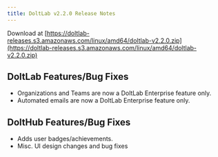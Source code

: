 ```yaml
---
title: DoltLab v2.2.0 Release Notes
---
```


Download at [https://doltlab-releases.s3.amazonaws.com/linux/amd64/doltlab-v2.2.0.zip](https://doltlab-releases.s3.amazonaws.com/linux/amd64/doltlab-v2.2.0.zip)

## DoltLab Features/Bug Fixes
* Organizations and Teams are now a DoltLab Enterprise feature only.
* Automated emails are now a DoltLab Enterprise feature only.

## DoltHub Features/Bug Fixes
* Adds user badges/achievements.
* Misc. UI design changes and bug fixes
